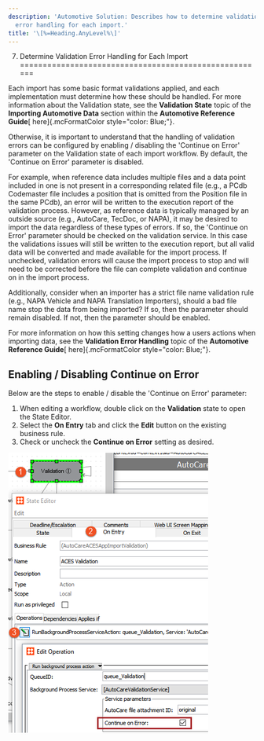 ```yaml
---
description: 'Automotive Solution: Describes how to determine validation
  error handling for each import.'
title: '\[%=Heading.AnyLevel%\]'
---
```


7. Determine Validation Error Handling for Each Import
======================================================

Each import has some basic format validations applied, and each
implementation must determine how these should be handled. For more
information about the Validation state, see the **Validation State**
topic of the **Importing Automotive Data** section within the
**Automotive Reference Guide**[ here]{.mcFormatColor
style="color: Blue;"}.

Otherwise, it is important to understand that the handling of validation
errors can be configured by enabling / disabling the \'Continue on
Error\' parameter on the Validation state of each import workflow. By
default, the \'Continue on Error\' parameter is disabled.

For example, when reference data includes multiple files and a data
point included in one is not present in a corresponding related file
(e.g., a PCdb Codemaster file includes a position that is omitted from
the Position file in the same PCdb), an error will be written to the
execution report of the validation process. However, as reference data
is typically managed by an outside source (e.g., AutoCare, TecDoc, or
NAPA), it may be desired to import the data regardless of these types of
errors. If so, the \'Continue on Error\' parameter should be checked on
the validation service. In this case the validations issues will still
be written to the execution report, but all valid data will be converted
and made available for the import process. If unchecked, validation
errors will cause the import process to stop and will need to be
corrected before the file can complete validation and continue on in the
import process.

Additionally, consider when an importer has a strict file name
validation rule (e.g., NAPA Vehicle and NAPA Translation Importers),
should a bad file name stop the data from being imported? If so, then
the parameter should remain disabled. If not, then the parameter should
be enabled.

For more information on how this setting changes how a users actions
when importing data, see the **Validation Error Handling** topic of the
**Automotive Reference Guide**[ here]{.mcFormatColor
style="color: Blue;"}.

Enabling / Disabling Continue on Error
--------------------------------------

Below are the steps to enable / disable the \'Continue on Error\'
parameter:

1.  When editing a workflow, double click on the **Validation** state to
    open the State Editor.
2.  Select the **On Entry** tab and click the **Edit** button on the
    existing business rule.
3.  Check or uncheck the **Continue on Error** setting as desired.

![](../../Resources/Images/QS/ContinueOnError.png)
